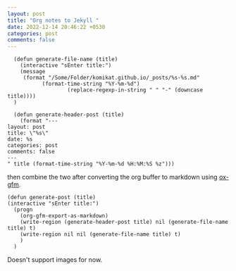 ```yaml
---
layout: post
title: "Org notes to Jekyll "
date: 2022-12-14 20:46:22 +0530
categories: post
comments: false
---
```



```emacs-lisp
  (defun generate-file-name (title)
	(interactive "sEnter title:")
	(message
	 (format "/Some/Folder/komikat.github.io/_posts/%s-%s.md"
		   (format-time-string "%Y-%m-%d")
				   (replace-regexp-in-string " " "-" (downcase title))))
  )

  (defun generate-header-post (title)
	(format "---
layout: post
title: \"%s\"
date: %s
categories: post
comments: false
---
" title (format-time-string "%Y-%m-%d %H:%M:%S %z")))
```

then combine the two after converting the org buffer to markdown using [ox-gfm](https://github.com/larstvei/ox-gfm).

```emacs-lisp
(defun generate-post (title)
(interactive "sEnter title:")
  (progn
	(org-gfm-export-as-markdown)
	(write-region (generate-header-post title) nil (generate-file-name title) t)
	(write-region nil nil (generate-file-name title) t)
	)
  )
```

Doesn't support images for now.